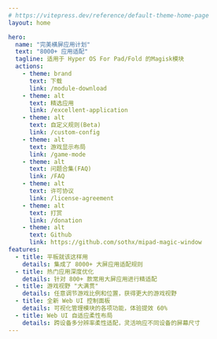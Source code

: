 ```yaml
---
# https://vitepress.dev/reference/default-theme-home-page
layout: home

hero:
  name: "完美横屏应用计划"
  text: "8000+ 应用适配"
  tagline: 适用于 Hyper OS For Pad/Fold 的Magisk模块
  actions:
    - theme: brand
      text: 下载
      link: /module-download
    - theme: alt
      text: 精选应用
      link: /excellent-application
    - theme: alt
      text: 自定义规则(Beta)
      link: /custom-config
    - theme: alt
      text: 游戏显示布局
      link: /game-mode
    - theme: alt
      text: 问题合集(FAQ)
      link: /FAQ
    - theme: alt
      text: 许可协议
      link: /license-agreement
    - theme: alt
      text: 打赏
      link: /donation
    - theme: alt
      text: Github
      link: https://github.com/sothx/mipad-magic-window
features:
  - title: 平板就该这样用
    details: 集成了 8000+ 大屏应用适配规则
  - title: 热门应用深度优化
    details: 针对 800+ 款常用大屏应用进行精适配
  - title: 游戏视野 "大满贯"
    details: 任意调节游戏比例和位置，获得更大的游戏视野
  - title: 全新 Web UI 控制面板
    details: 可视化管理模块的各项功能，体验提效 60%
  - title: Web UI 自适应柔性布局
    details: 跨设备多分辨率柔性适配，灵活响应不同设备的屏幕尺寸
---
```



